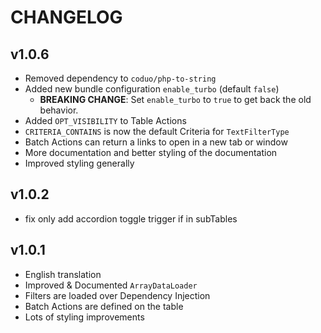 # CHANGELOG

## v1.0.6
 - Removed dependency to `coduo/php-to-string` 
 - Added new bundle configuration `enable_turbo` (default `false`)
     - **BREAKING CHANGE**: Set `enable_turbo` to `true` to get back the old behavior.
 - Added `OPT_VISIBILITY` to Table Actions
 - `CRITERIA_CONTAINS` is now the default Criteria for `TextFilterType`
 - Batch Actions can return a links to open in a new tab or window
 - More documentation and better styling of the documentation
 - Improved styling generally

## v1.0.2
 - fix only add accordion toggle trigger if in subTables

## v1.0.1
 - English translation
 - Improved & Documented `ArrayDataLoader`
 - Filters are loaded over Dependency Injection
 - Batch Actions are defined on the table
 - Lots of styling improvements
